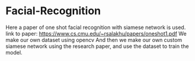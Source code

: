 # Facial-Recognition
Here a paper of one shot facial recognition with siamese network is used.
link to paper: https://www.cs.cmu.edu/~rsalakhu/papers/oneshot1.pdf
We make our own dataset using opencv
And then we make our own custom siamese network using the research paper, and use the dataset to train the model.
